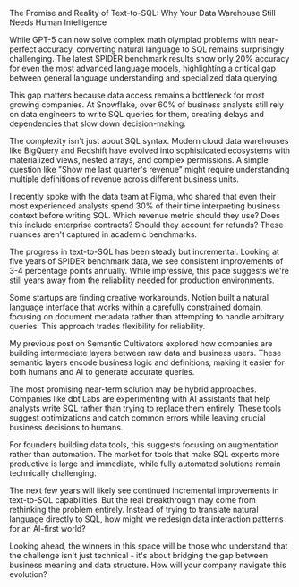 The Promise and Reality of Text-to-SQL: Why Your Data Warehouse Still Needs Human Intelligence

While GPT-5 can now solve complex math olympiad problems with near-perfect accuracy, converting natural language to SQL remains surprisingly challenging. The latest SPIDER benchmark results show only 20% accuracy for even the most advanced language models, highlighting a critical gap between general language understanding and specialized data querying.

This gap matters because data access remains a bottleneck for most growing companies. At Snowflake, over 60% of business analysts still rely on data engineers to write SQL queries for them, creating delays and dependencies that slow down decision-making.

The complexity isn't just about SQL syntax. Modern cloud data warehouses like BigQuery and Redshift have evolved into sophisticated ecosystems with materialized views, nested arrays, and complex permissions. A simple question like "Show me last quarter's revenue" might require understanding multiple definitions of revenue across different business units.

I recently spoke with the data team at Figma, who shared that even their most experienced analysts spend 30% of their time interpreting business context before writing SQL. Which revenue metric should they use? Does this include enterprise contracts? Should they account for refunds? These nuances aren't captured in academic benchmarks.

The progress in text-to-SQL has been steady but incremental. Looking at five years of SPIDER benchmark data, we see consistent improvements of 3-4 percentage points annually. While impressive, this pace suggests we're still years away from the reliability needed for production environments.

Some startups are finding creative workarounds. Notion built a natural language interface that works within a carefully constrained domain, focusing on document metadata rather than attempting to handle arbitrary queries. This approach trades flexibility for reliability.

My previous post on Semantic Cultivators explored how companies are building intermediate layers between raw data and business users. These semantic layers encode business logic and definitions, making it easier for both humans and AI to generate accurate queries.

The most promising near-term solution may be hybrid approaches. Companies like dbt Labs are experimenting with AI assistants that help analysts write SQL rather than trying to replace them entirely. These tools suggest optimizations and catch common errors while leaving crucial business decisions to humans.

For founders building data tools, this suggests focusing on augmentation rather than automation. The market for tools that make SQL experts more productive is large and immediate, while fully automated solutions remain technically challenging.

The next few years will likely see continued incremental improvements in text-to-SQL capabilities. But the real breakthrough may come from rethinking the problem entirely. Instead of trying to translate natural language directly to SQL, how might we redesign data interaction patterns for an AI-first world?

Looking ahead, the winners in this space will be those who understand that the challenge isn't just technical - it's about bridging the gap between business meaning and data structure. How will your company navigate this evolution?